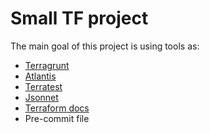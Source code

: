 # Small TF project

The main goal of this project is using tools as:

* [Terragrunt](https://terragrunt.gruntwork.io/)
* [Atlantis](https://www.runatlantis.io/)
* [Terratest](https://terratest.gruntwork.io/)
* [Jsonnet](https://jsonnet.org/)
* [Terraform docs](https://terraform-docs.io/)
* Pre-commit file
